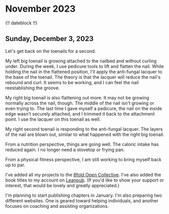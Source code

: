 # November 2023

{!! dateblock !!}

## Sunday, December 3, 2023

Let's get back on the toenails for a second.

My left big toenail is growing attached to the nailbed and without curling under. During the week, I use pedicure tools to lift and flatten the nail. While holding the nail in the flattened position, I'll apply the anti-fungal lacquer to the base of the toenail. The theory is that the lacquer will reduce the nail's rebound and curl. It seems to be working, and I can feel the nail reestablishing the groove.

My right big toenail is also flattening out more. It may not be growing normally across the nail, though. The middle of the nail isn't growing or even trying to. The last time I gave myself a pedicure, the nail on the inside edge wasn't securely attached, and I trimmed it back to the attachment point. I use the lacquer on this toenail as well.

My right second toenail is responding to the anti-fungal lacquer. The layers of the nail are blown out, similar to what happened with the right big toenail.

From a nutrition perspective, things are going well. The caloric intake has reduced again. I no longer need a stovetop or frying pan.

From a physical fitness perspective, I am still working to bring myself back up to par.

I've added all my projects to the [8fold Open Collective](https://opencollective.com/8fold). I've also added the book titles to my account on [Leanpub](https://leanpub.com/u/itsjoshbruce). (If you'd like to show your support or interest, that would be lovely and greatly appreciated.)

I'm planning to start publishing chapters in January. I'm also preparing two different websites. One is geared toward helping individuals, and another focuses on coaching and assisting organizations.

